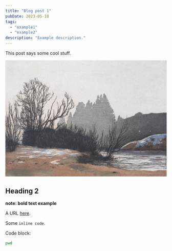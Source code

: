 ```yaml
---
title: "Blog post 1"
pubDate: 2023-05-18
tags:
  - "example1"
  - "example2"
description: "Example description."
---
```


This post says some cool stuff.

![](./images/unsplash-image.jpg)

## Heading 2

**note: bold text example**

A URL [here](/posts/blog-post-2).

Some `inline code`.


Code block:

```bash
pwd
```

